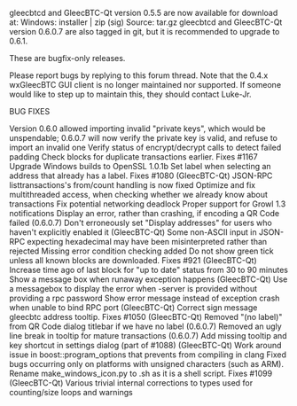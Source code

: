 gleecbtcd and GleecBTC-Qt version 0.5.5 are now available for download at:
Windows: installer | zip (sig)
Source: tar.gz
gleecbtcd and GleecBTC-Qt version 0.6.0.7 are also tagged in git, but it is recommended to upgrade to 0.6.1.

These are bugfix-only releases.

Please report bugs by replying to this forum thread. Note that the 0.4.x wxGleecBTC GUI client is no longer maintained nor supported. If someone would like to step up to maintain this, they should contact Luke-Jr.

BUG FIXES

Version 0.6.0 allowed importing invalid "private keys", which would be unspendable; 0.6.0.7 will now verify the private key is valid, and refuse to import an invalid one
Verify status of encrypt/decrypt calls to detect failed padding
Check blocks for duplicate transactions earlier. Fixes #1167
Upgrade Windows builds to OpenSSL 1.0.1b
Set label when selecting an address that already has a label. Fixes #1080 (GleecBTC-Qt)
JSON-RPC listtransactions's from/count handling is now fixed
Optimize and fix multithreaded access, when checking whether we already know about transactions
Fix potential networking deadlock
Proper support for Growl 1.3 notifications
Display an error, rather than crashing, if encoding a QR Code failed (0.6.0.7)
Don't erroneously set "Display addresses" for users who haven't explicitly enabled it (GleecBTC-Qt)
Some non-ASCII input in JSON-RPC expecting hexadecimal may have been misinterpreted rather than rejected
Missing error condition checking added
Do not show green tick unless all known blocks are downloaded. Fixes #921 (GleecBTC-Qt)
Increase time ago of last block for "up to date" status from 30 to 90 minutes
Show a message box when runaway exception happens (GleecBTC-Qt)
Use a messagebox to display the error when -server is provided without providing a rpc password
Show error message instead of exception crash when unable to bind RPC port (GleecBTC-Qt)
Correct sign message gleecbtc address tooltip. Fixes #1050 (GleecBTC-Qt)
Removed "(no label)" from QR Code dialog titlebar if we have no label (0.6.0.7)
Removed an ugly line break in tooltip for mature transactions (0.6.0.7)
Add missing tooltip and key shortcut in settings dialog (part of #1088) (GleecBTC-Qt)
Work around issue in boost::program_options that prevents from compiling in clang
Fixed bugs occurring only on platforms with unsigned characters (such as ARM).
Rename make_windows_icon.py to .sh as it is a shell script. Fixes #1099 (GleecBTC-Qt)
Various trivial internal corrections to types used for counting/size loops and warnings
